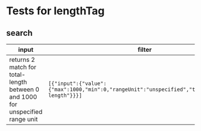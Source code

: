 # Tests for lengthTag

## search

| input                                                                          | filter                                                                                              | expectedCount | matchingCatalogNumbers |
| ------------------------------------------------------------------------------ | --------------------------------------------------------------------------------------------------- | ------------- | ---------------------- |
| returns 2 match for total-length between 0 and 1000 for unspecified range unit | ```[{"input":{"value":{"max":1000,"min":0,"rangeUnit":"unspecified","tagType":"total-length"}}}]``` | 2             | 825005<br>628009       |